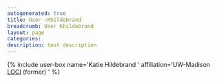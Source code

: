 ```yaml
---
autogenerated: true
title: User ›Khildebrand
breadcrumb: User Khildebrand
layout: page
categories: 
description: test description
---
```


{% include user-box name='Katie Hildebrand ' affiliation='UW-Madison [LOCI](LOCI ) (former) ' %}
